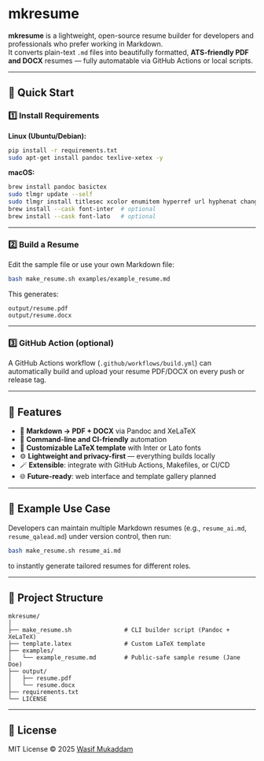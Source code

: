 # mkresume

**mkresume** is a lightweight, open-source resume builder for developers and professionals who prefer working in Markdown.  
It converts plain-text `.md` files into beautifully formatted, **ATS-friendly PDF and DOCX** resumes — fully automatable via GitHub Actions or local scripts.

---

## 🚀 Quick Start

### 1️⃣ Install Requirements

**Linux (Ubuntu/Debian):**
```bash
pip install -r requirements.txt
sudo apt-get install pandoc texlive-xetex -y
```

**macOS:**
```bash
brew install pandoc basictex
sudo tlmgr update --self
sudo tlmgr install titlesec xcolor enumitem hyperref url hyphenat changepage ragged2e
brew install --cask font-inter  # optional
brew install --cask font-lato   # optional
```

---

### 2️⃣ Build a Resume

Edit the sample file or use your own Markdown file:
```bash
bash make_resume.sh examples/example_resume.md
```

This generates:
```
output/resume.pdf
output/resume.docx
```

---

### 3️⃣ GitHub Action (optional)

A GitHub Actions workflow (`.github/workflows/build.yml`) can automatically build and upload your resume PDF/DOCX on every push or release tag.

---

## 🧩 Features

- 🧱 **Markdown → PDF + DOCX** via Pandoc and XeLaTeX  
- 🧰 **Command-line and CI-friendly** automation  
- 🎨 **Customizable LaTeX template** with Inter or Lato fonts  
- ⚙️ **Lightweight and privacy-first** — everything builds locally  
- 🪄 **Extensible**: integrate with GitHub Actions, Makefiles, or CI/CD  
- 🌐 **Future-ready**: web interface and template gallery planned

---

## 🧠 Example Use Case

Developers can maintain multiple Markdown resumes (e.g., `resume_ai.md`, `resume_qalead.md`) under version control, then run:

```bash
bash make_resume.sh resume_ai.md
```

to instantly generate tailored resumes for different roles.

---

## 📂 Project Structure

```
mkresume/
│
├── make_resume.sh               # CLI builder script (Pandoc + XeLaTeX)
├── template.latex               # Custom LaTeX template
├── examples/
│   └── example_resume.md        # Public-safe sample resume (Jane Doe)
├── output/
│   ├── resume.pdf
│   └── resume.docx
├── requirements.txt
└── LICENSE
```

---

## 📄 License

MIT License © 2025 [Wasif Mukaddam](https://wasifmukaddam.com)
